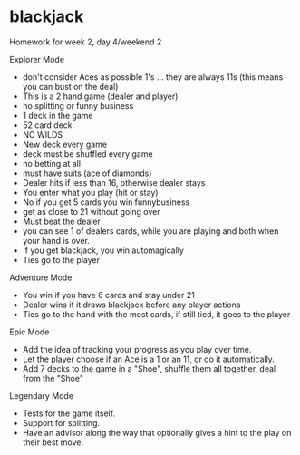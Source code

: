 # blackjack
Homework for week 2, day 4/weekend 2

Explorer Mode
- don't consider Aces as possible 1's ... they are always 11s (this means you can bust on the deal)
- This is a 2 hand game (dealer and player)
- no splitting or funny business
- 1 deck in the game
- 52 card deck
- NO WILDS
- New deck every game
- deck must be shuffled every game
- no betting at all
- must have suits (ace of diamonds)
- Dealer hits if less than 16, otherwise dealer stays
- You enter what you play (hit or stay)
- No if you get 5 cards you win funnybusiness
- get as close to 21 without going over
- Must beat the dealer
- you can see 1 of dealers cards, while you are playing and both when your hand is over.
- If you get blackjack, you win automagically
- Ties go to the player

Adventure Mode
- You win if you have 6 cards and stay under 21
- Dealer wins if it draws blackjack before any player actions
- Ties go to the hand with the most cards, if still tied, it goes to the player

Epic Mode
- Add the idea of tracking your progress as you play over time.
- Let the player choose if an Ace is a 1 or an 11, or do it automatically.
- Add 7 decks to the game in a "Shoe", shuffle them all together, deal from the "Shoe"

Legendary Mode
- Tests for the game itself.
- Support for splitting.
- Have an advisor along the way that optionally gives a hint to the play on their best move.
